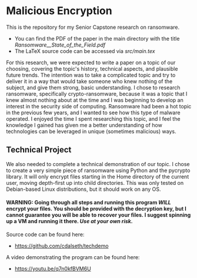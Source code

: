 # Malicious Encryption

This is the repository for my Senior Capstone research on ransomware.
- You can find the PDF of the paper in the main directory with the title *Ransomware__State_of_the_Field.pdf*
- The LaTeX source code can be accessed via *src/main.tex*

For this research, we were expected to write a paper on a topic of our choosing, covering the topic's history, technical aspects, and plausible future trends. The intention was to take a complicated topic and try to deliver it in a way that would take someone who knew nothing of the subject, and give them strong, basic understanding. I chose to research ransomware, specifically crypto-ransomware, because it was a topic that I knew almost nothing about at the time and I was beginning to develop an interest in the security side of computing. Ransomware had been a hot topic in the previous few years, and I wanted to see how this type of malware operated. I enjoyed the time I spent researching this topic, and I feel the knowledge I gained has given me a better understanding of how technologies can be leveraged in unique (sometimes malicious) ways.

## Technical Project
We also needed to complete a technical demonstration of our topic. I chose to create a very simple piece of ransomware using Python and the pycrypto library. It will only encrypt files starting in the Home directory of the current user, moving depth-first up into child directories. This was only tested on Debian-based Linux distributions, but it should work on any OS.

#### WARNING: Going through all steps and running this program *WILL* encrypt your files. You should be provided with the decryption key, but I cannot guarantee you will be able to recover your files. I suggest spinning up a VM and running it there. *Use at your own risk.*

Source code can be found here:
- https://github.com/cdalseth/techdemo

A video demonstrating the program can be found here:
- https://youtu.be/q7n0kfBVM6U
